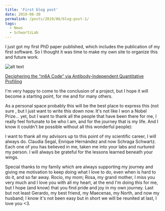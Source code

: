 ```yaml
---
title: 'First blog post'
date: 2019-06-30
permalink: /posts/2019/06/blog-post-1/
tags:
  - News
  - SchwartzLab
---
```


I just got my first PhD paper published, which includes the publication of my 
first software. So I thought it was time to make my own site to organize this and
future work.

![alt text][mini]

[Deciphering the “m6A Code” via Antibody-Independent Quantitative Profiling](https://angelcampos.github.io/publication/2019-03-08_DecipherM6A_Cell)

I'm very happy to come to the conclusion of a project, but I hope it will become 
a starting point, for me and for many others.

As a personal space probably this will be the best place to express this 
(not sure , but I just want to write this down now. It's not like I won a Nobel 
Prize... yet, but I want to thank all the people that have been there for me, I 
really feel fortunate to be who I am, and for the journey that is my life. And I
know it couldn't be possible without all this wonderful people):

I want to thank all my advisors up to this point of my scientific career, I will always 
do. Claudia Segal, Enrique Hernández and now Schraga Schwartz. Each one of you has believed 
in me, taken me into your labs and nurtured my person. I will always be grateful for the 
lessons learned beneath your wings.

Special thanks to my family which are always supporting my journey and giving me 
motivation to keep doing what I love to do, even when is hard to do it, and so far away.
Rocio, my mom; Rosa, my grand mother, I miss you very much and I love you with 
all my heart, at the end I'm doing this for me, but I hope (and know) that you
find pride and joy in my own journey. Last but not least Gerardo, my best friend,
my Maecenas, my North, and now my husband; I know it's not been easy but in short 
we will be reunited at last, I love you <3.

[mini]: https://marlin-prod.literatumonline.com/cms/attachment/bdce76a1-d8a0-4800-865e-78c282d9c961/fx1.jpg
